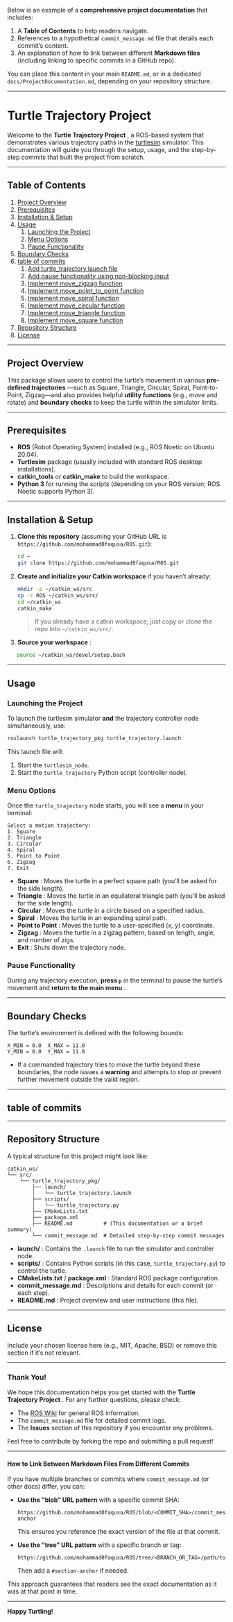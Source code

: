 Below is an example of a **comprehensive project documentation** that includes:

1. A **Table of Contents** to help readers navigate.
2. References to a hypothetical `commit_message.md` file that details each commit’s content.
3. An explanation of how to link between different **Markdown files** (including linking to specific commits in a GitHub repo).

You can place this content in your main `README.md`, or in a dedicated `docs/ProjectDocumentation.md`, depending on your repository structure.

---

# Turtle Trajectory Project

Welcome to the  **Turtle Trajectory Project** , a ROS-based system that demonstrates various trajectory paths in the [turtlesim](http://wiki.ros.org/turtlesim) simulator. This documentation will guide you through the setup, usage, and the step-by-step commits that built the project from scratch.

---

## Table of Contents

1. [Project Overview](#project-overview)
2. [Prerequisites](#prerequisites)
3. [Installation & Setup](#installation--setup)
4. [Usage](#usage)
   1. [Launching the Project](#launching-the-project)
   2. [Menu Options](#menu-options)
   3. [Pause Functionality](#pause-functionality)
5. [Boundary Checks](#boundary-checks)
6. [table of commits](#table-of-commits)
   1. [Add turtle_trajectory.launch file](https://github.com/mohammad0faqusa/ROS/blob/main/commit_message.md#step-15-explanation-add-launch-file)
   2. [Add pause functionality using non-blocking input](https://github.com/mohammad0faqusa/ROS/blob/main/commit_message.md#add-pause-functionality-using-non-blocking-input)
   3. [Implement move_zigzag function](https://github.com/mohammad0faqusa/ROS/blob/main/commit_message.md#implement-move_zigzag-function)
   4. [Implement move_point_to_point function](https://github.com/mohammad0faqusa/ROS/blob/main/commit_message.md#implement-move_point_to_point-function)
   5. [Implement move_spiral function](https://github.com/mohammad0faqusa/ROS/blob/main/commit_message.md#implement-move_spiral-function)
   6. [Implement move_circular function](https://github.com/mohammad0faqusa/ROS/blob/main/commit_message.md#implement-move_circular-function)
   7. [Implement move_triangle function](https://github.com/mohammad0faqusa/ROS/blob/main/commit_message.md#implement-move_triangle-function)
   8. [Implement move_square function](https://github.com/mohammad0faqusa/ROS/blob/main/commit_message.md#implement-move_square-function)
8. [Repository Structure](#repository-structure)
9. [License](#license)

---

## Project Overview

This package allows users to control the turtle’s movement in various  **pre-defined trajectories** —such as Square, Triangle, Circular, Spiral, Point-to-Point, Zigzag—and also provides helpful **utility functions** (e.g., move and rotate) and **boundary checks** to keep the turtle within the simulator limits.

---

## Prerequisites

* **ROS** (Robot Operating System) installed (e.g., ROS Noetic on Ubuntu 20.04).
* **Turtlesim** package (usually included with standard ROS desktop installations).
* **catkin_tools** or **catkin_make** to build the workspace.
* **Python 3** for running the scripts (depending on your ROS version; ROS Noetic supports Python 3).

---

## Installation & Setup

1. **Clone this repository** (assuming your GitHub URL is `https://github.com/mohammad0faqusa/ROS.git`):

   ```bash
   cd ~
   git clone https://github.com/mohammad0faqusa/ROS.git
   ```
2. **Create and initialize your Catkin workspace** if you haven’t already:

   ```bash
   mkdir -p ~/catkin_ws/src
   cp -r ROS ~/catkin_ws/src/
   cd ~/catkin_ws
   catkin_make
   ```

   > If you already have a catkin workspace, just copy or clone the repo into `~/catkin_ws/src/`.
   >
3. **Source your workspace** :

```bash
   source ~/catkin_ws/devel/setup.bash
```

---

## Usage

### Launching the Project

To launch the turtlesim simulator **and** the trajectory controller node simultaneously, use:

```bash
roslaunch turtle_trajectory_pkg turtle_trajectory.launch
```

This launch file will:

1. Start the `turtlesim_node`.
2. Start the `turtle_trajectory` Python script (controller node).

### Menu Options

Once the `turtle_trajectory` node starts, you will see a **menu** in your terminal:

```
Select a motion trajectory:
1. Square
2. Triangle
3. Circular
4. Spiral
5. Point to Point
6. Zigzag
7. Exit
```

* **Square** : Moves the turtle in a perfect square path (you’ll be asked for the side length).
* **Triangle** : Moves the turtle in an equilateral triangle path (you’ll be asked for the side length).
* **Circular** : Moves the turtle in a circle based on a specified radius.
* **Spiral** : Moves the turtle in an expanding spiral path.
* **Point to Point** : Moves the turtle to a user-specified (x, y) coordinate.
* **Zigzag** : Moves the turtle in a zigzag pattern, based on length, angle, and number of zigs.
* **Exit** : Shuts down the trajectory node.

### Pause Functionality

During any trajectory execution, **press `p`** in the terminal to pause the turtle’s movement and  **return to the main menu** .

---

## Boundary Checks

The turtle’s environment is defined with the following bounds:

```
X_MIN = 0.0  X_MAX = 11.0
Y_MIN = 0.0  Y_MAX = 11.0
```

* If a commanded trajectory tries to move the turtle beyond these boundaries, the node issues a **warning** and attempts to stop or prevent further movement outside the valid region.

---

## table of commits 


---

## Repository Structure

A typical structure for this project might look like:

```
catkin_ws/
└── src/
    └── turtle_trajectory_pkg/
        ├── launch/
        │   └── turtle_trajectory.launch
        ├── scripts/
        │   └── turtle_trajectory.py
        ├── CMakeLists.txt
        ├── package.xml
        ├── README.md          # (This documentation or a brief summary)
        └── commit_message.md  # Detailed step-by-step commit messages
```

* **launch/** : Contains the `.launch` file to run the simulator and controller node.
* **scripts/** : Contains Python scripts (in this case, `turtle_trajectory.py`) to control the turtle.
* **CMakeLists.txt** /  **package.xml** : Standard ROS package configuration.
* **commit_message.md** : Descriptions and details for each commit (or each step).
* **README.md** : Project overview and user instructions (this file).

---

## License

Include your chosen license here (e.g., MIT, Apache, BSD) or remove this section if it’s not relevant.

---

### Thank You!

We hope this documentation helps you get started with the  **Turtle Trajectory Project** . For any further questions, please check:

* The [ROS Wiki](http://wiki.ros.org/) for general ROS information.
* The `commit_message.md` file for detailed commit logs.
* The **Issues** section of this repository if you encounter any problems.

Feel free to contribute by forking the repo and submitting a pull request!

---

#### How to Link Between Markdown Files From Different Commits

If you have multiple branches or commits where `commit_message.md` (or other docs) differ, you can:

* **Use the “blob” URL pattern** with a specific commit SHA:

  ```
  https://github.com/mohammad0faqusa/ROS/blob/<COMMIT_SHA>/commit_message.md#section-anchor
  ```

  This ensures you reference the exact version of the file at that commit.
* **Use the “tree” URL pattern** with a specific branch or tag:

  ```
  https://github.com/mohammad0faqusa/ROS/tree/<BRANCH_OR_TAG>/path/to/commit_message.md
  ```

  Then add a `#section-anchor` if needed.

This approach guarantees that readers see the exact documentation as it was at that point in time.

---

**Happy Turtling!**
